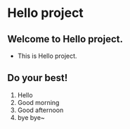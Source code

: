 # Hello project

## Welcome to Hello project.
* This is Hello project.

## Do your best!
1. Hello
1. Good morning
1. Good afternoon
1. bye bye~
